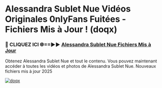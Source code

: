 # Alessandra Sublet Nue Vidéos Originales 0nlyFans Fuitées - Fichiers Mis à Jour ! (doqx)

<h3>🔴 CLIQUEZ ICI 🌐==►► <a href="https://tinyurl.com/2pmr4ezf" rel="nofollow">Alessandra Sublet Nue Fichiers Mis à Jour</a></h3>

Obtenez Alessandra Sublet Nue et tout le contenu. Vous pouvez maintenant accéder à toutes les vidéos et photos de Alessandra Sublet Nue. Nouveaux fichiers mis à jour 2025

[![doqx](https://i.imgur.com/6SNvagu.gif)](https://tinyurl.com/2pmr4ezf)
